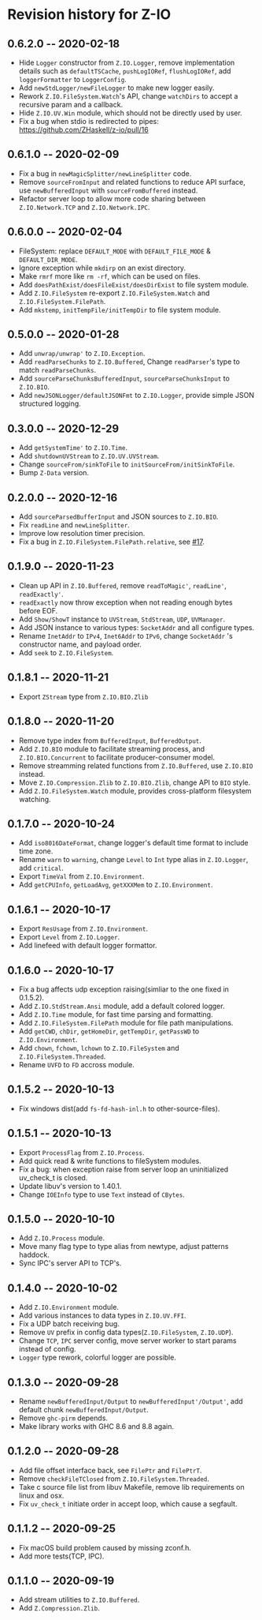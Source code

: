 # Revision history for Z-IO

## 0.6.2.0  -- 2020-02-18

* Hide `Logger` constructor from `Z.IO.Logger`, remove implementation details such as `defaultTSCache`, `pushLogIORef`, `flushLogIORef`, add `loggerFormatter` to `LoggerConfig`.
* Add `newStdLogger/newFileLogger` to make new logger easily.
* Rework `Z.IO.FileSystem.Watch`'s API, change `watchDirs` to accept a recursive param and a callback.
* Hide `Z.IO.UV.Win` module, which should not be directly used by user.
* Fix a bug when stdio is redirected to pipes: https://github.com/ZHaskell/z-io/pull/16

## 0.6.1.0  -- 2020-02-09

* Fix a bug in `newMagicSplitter/newLineSplitter` code.
* Remove `sourceFromInput` and related functions to reduce API surface, use `newBufferedInput` with `sourceFromBuffered` instead.
* Refactor server loop to allow more code sharing between `Z.IO.Network.TCP` and `Z.IO.Network.IPC`.

## 0.6.0.0  -- 2020-02-04

* FileSystem: replace `DEFAULT_MODE` with `DEFAULT_FILE_MODE` & `DEFAULT_DIR_MODE`.
* Ignore exception while `mkdirp` on an exist directory.
* Make `rmrf` more like `rm -rf`, which can be used on files.
* Add `doesPathExist/doesFileExist/doesDirExist` to file system module.
* Add `Z.IO.FileSystem` re-export `Z.IO.FileSystem.Watch` and `Z.IO.FileSystem.FilePath`.
* Add `mkstemp`, `initTempFile/initTempDir` to file system module.

## 0.5.0.0  -- 2020-01-28

* Add `unwrap/unwrap'` to `Z.IO.Exception`.
* Add `readParseChunks` to `Z.IO.Buffered`, Change `readParser`'s type to match `readParseChunks`.
* Add `sourceParseChunksBufferedInput`, `sourceParseChunksInput` to `Z.IO.BIO`.
* Add `newJSONLogger/defaultJSONFmt` to `Z.IO.Logger`, provide simple JSON structured logging.

## 0.3.0.0  -- 2020-12-29

* Add `getSystemTime'` to `Z.IO.Time`.
* Add `shutdownUVStream` to `Z.IO.UV.UVStream`.
* Change `sourceFrom/sinkToFile` to `initSourceFrom/initSinkToFile`.
* Bump `Z-Data` version.

## 0.2.0.0  -- 2020-12-16

* Add `sourceParsedBufferInput` and JSON sources to `Z.IO.BIO`.
* Fix `readLine` and `newLineSplitter`.
* Improve low resolution timer precision.
* Fix a bug in `Z.IO.FileSystem.FilePath.relative`, see [#17](https://github.com/likle/cwalk/issues/17).

## 0.1.9.0  -- 2020-11-23

* Clean up API in `Z.IO.Buffered`, remove `readToMagic'`, `readLine'`, `readExactly'`.
* `readExactly` now throw exception when not reading enough bytes before EOF.
* Add `Show/ShowT` instance to `UVStream`, `StdStream`, `UDP`, `UVManager`.
* Add JSON instance to various types: `SocketAddr` and all configure types.
* Rename `InetAddr` to `IPv4`, `Inet6Addr` to `IPv6`, change `SocketAddr` 's constructor name, and payload order.
* Add `seek` to `Z.IO.FileSystem`.

## 0.1.8.1  -- 2020-11-21

* Export `ZStream` type from `Z.IO.BIO.Zlib`

## 0.1.8.0  -- 2020-11-20

* Remove type index from `BufferedInput`, `BufferedOutput`.
* Add `Z.IO.BIO` module to facilitate streaming process, and `Z.IO.BIO.Concurrent` to facilitate producer-consumer model.
* Remove streamming related functions from `Z.IO.Buffered`, use `Z.IO.BIO` instead.
* Move `Z.IO.Compression.Zlib` to `Z.IO.BIO.Zlib`, change API to `BIO` style.
* Add `Z.IO.FileSystem.Watch` module, provides cross-platform filesystem watching.

## 0.1.7.0  -- 2020-10-24

* Add `iso8016DateFormat`, change logger's default time format to include time zone.
* Rename `warn` to `warning`, change `Level` to `Int` type alias in `Z.IO.Logger`, add `critical`.
* Export `TimeVal` from `Z.IO.Environment`.
* Add `getCPUInfo`, `getLoadAvg`, `getXXXMem` to `Z.IO.Environment`.

## 0.1.6.1  -- 2020-10-17

* Export `ResUsage` from `Z.IO.Environment`.
* Export `Level` from `Z.IO.Logger`.
* Add linefeed with default logger formattor.

## 0.1.6.0  -- 2020-10-17

* Fix a bug affects udp exception raising(simliar to the one fixed in 0.1.5.2).
* Add `Z.IO.StdStream.Ansi` module, add a default colored logger.
* Add `Z.IO.Time` module, for fast time parsing and formatting.
* Add `Z.IO.FileSystem.FilePath` module for file path manipulations.
* Add `getCWD`, `chDir`, `getHomeDir`, `getTempDir`, `getPassWD` to `Z.IO.Environment`.
* Add `chown`, `fchown`, `lchown` to `Z.IO.FileSystem` and `Z.IO.FileSystem.Threaded`.
* Rename `UVFD` to `FD` accross module.

## 0.1.5.2  -- 2020-10-13

* Fix windows dist(add `fs-fd-hash-inl.h` to other-source-files).

## 0.1.5.1  -- 2020-10-13

* Export `ProcessFlag` from `Z.IO.Process`.
* Add quick read & write functions to fileSystem modules.
* Fix a bug: when exception raise from server loop an uninitialized uv_check_t is closed.
* Update libuv's version to 1.40.1.
* Change `IOEInfo` type to use `Text` instead of `CBytes`.

## 0.1.5.0  -- 2020-10-10

* Add `Z.IO.Process` module.
* Move many flag type to type alias from newtype, adjust patterns haddock.
* Sync IPC's server API to TCP's.

## 0.1.4.0  -- 2020-10-02

* Add `Z.IO.Environment` module.
* Add various instances to data types in `Z.IO.UV.FFI`.
* Fix a UDP batch receiving bug.
* Remove `UV` prefix in config data types(`Z.IO.FileSystem`, `Z.IO.UDP`).
* Change `TCP`, `IPC` server config, move server worker to start params instead of config.
* `Logger` type rework, colorful logger are possible.

## 0.1.3.0  -- 2020-09-28
* Rename `newBufferedInput/Output` to `newBufferedInput'/Output'`, add default chunk `newBufferedInput/Output`.
* Remove `ghc-pirm` depends.
* Make library works with GHC 8.6 and 8.8 again.

## 0.1.2.0  -- 2020-09-28

* Add file offset interface back, see `FilePtr` and `FilePtrT`.
* Remove `checkFileTClosed` from `Z.IO.FileSystem.Threaded`.
* Take c source file list from libuv Makefile, remove lib requirements on linux and osx.
* Fix `uv_check_t` initiate order in accept loop, which cause a segfault.

## 0.1.1.2  -- 2020-09-25

* Fix macOS build problem caused by missing zconf.h.
* Add more tests(TCP, IPC).

## 0.1.1.0  -- 2020-09-19

* Add stream utilities to `Z.IO.Buffered`.
* Add `Z.Compression.Zlib`.
